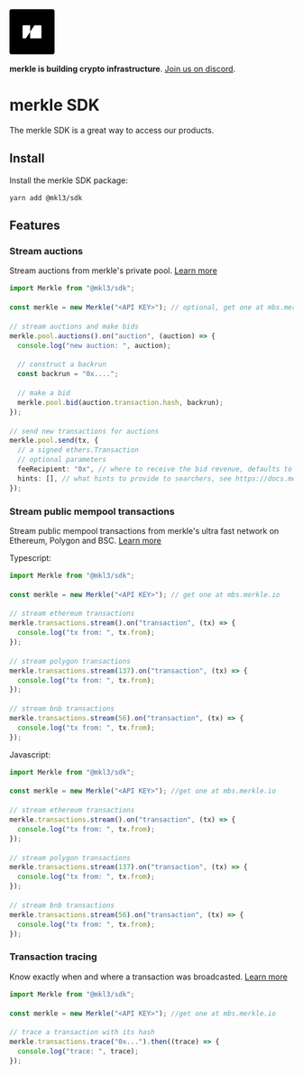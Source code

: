 <img src="public/merkle-large.png" width="80" height="80" style="border-radius: 4px"/>

**merkle is building crypto infrastructure**. [Join us on discord](https://discord.gg/Q9Dc7jVX6c).

# merkle SDK

The merkle SDK is a great way to access our products.

## Install

Install the merkle SDK package:

```
yarn add @mkl3/sdk
```

## Features

### Stream auctions

Stream auctions from merkle's private pool. [Learn more](https://docs.merkle.io/private-pool/what-is-merkle-private-pool)

```typescript
import Merkle from "@mkl3/sdk";

const merkle = new Merkle("<API KEY>"); // optional, get one at mbs.merkle.io

// stream auctions and make bids
merkle.pool.auctions().on("auction", (auction) => {
  console.log("new auction: ", auction);

  // construct a backrun
  const backrun = "0x....";

  // make a bid
  merkle.pool.bid(auction.transaction.hash, backrun);
});

// send new transactions for auctions
merkle.pool.send(tx, {
  // a signed ethers.Transaction
  // optional parameters
  feeRecipient: "0x", // where to receive the bid revenue, defaults to the tx.from
  hints: [], // what hints to provide to searchers, see https://docs.merkle.io/private-pool/privacy
});
```

### Stream public mempool transactions

Stream public mempool transactions from merkle's ultra fast network on Ethereum, Polygon and BSC. [Learn more](https://docs.merkle.io/transaction-stream/what-is-merkle-transaction-stream)

Typescript:

```typescript
import Merkle from "@mkl3/sdk";

const merkle = new Merkle("<API KEY>"); // get one at mbs.merkle.io

// stream ethereum transactions
merkle.transactions.stream().on("transaction", (tx) => {
  console.log("tx from: ", tx.from);
});

// stream polygon transactions
merkle.transactions.stream(137).on("transaction", (tx) => {
  console.log("tx from: ", tx.from);
});

// stream bnb transactions
merkle.transactions.stream(56).on("transaction", (tx) => {
  console.log("tx from: ", tx.from);
});
```

Javascript:

```javascript
import Merkle from "@mkl3/sdk";

const merkle = new Merkle("<API KEY>"); //get one at mbs.merkle.io

// stream ethereum transactions
merkle.transactions.stream().on("transaction", (tx) => {
  console.log("tx from: ", tx.from);
});

// stream polygon transactions
merkle.transactions.stream(137).on("transaction", (tx) => {
  console.log("tx from: ", tx.from);
});

// stream bnb transactions
merkle.transactions.stream(56).on("transaction", (tx) => {
  console.log("tx from: ", tx.from);
});
```

### Transaction tracing

Know exactly when and where a transaction was broadcasted. [Learn more](https://docs.merkle.io/transaction-network/tracing)

```typescript
import Merkle from "@mkl3/sdk";

const merkle = new Merkle("<API KEY>"); //get one at mbs.merkle.io

// trace a transaction with its hash
merkle.transactions.trace("0x...").then((trace) => {
  console.log("trace: ", trace);
});
```
